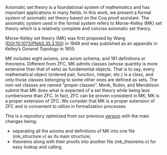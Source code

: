 Axiomatic set theory is a foundational system of mathematics and has important applications in many fields. 
In this work, we present a formal system of axiomatic set theory based on the Coq proof assistant. 
The axiomatic system used in the formal system refers to Morse-Kelley (MK) set theory which is a relatively complete and concise axiomatic set theory.

Morse-Kelley set theory (MK) was first proposed by Wang ([DOI:10.1073/PNAS.35.3.150](https://www.pnas.org/doi/abs/10.1073/pnas.35.3.150)) in 1949
and was published as an appendix in Kelley’s *General Topology* in 1955.

MK includes eight axioms, one axiom schema, and 181 definitions or theorems. 
Different from ZFC, MK admits classes (whose quantity is more extensive than that of sets) as fundamental objects. 
That is to say, every mathematical object (ordered pair, function, integer, etc.) is a class, 
and only those classes belonging to some other ones are defined as sets. 
The non-set classes are named “proper classes”.
Monk, Rubin, and Mendelson submit that MK does what is expected of a set theory while being less cumbersome than ZFC.
In fact, ZFC can be proven consistent in MK; MK is a proper extension of ZFC.
We consider that MK is a proper extension of ZFC and is convenient to utilize in formalization processes.

This is a repository optimized from our previous [version](https://github.com/styzystyzy/Axiomatic_Set_Theory/) with the main changes being:
- separating all the axioms and definitions of MK into one file (mk_structure.v) as its main structure;
- theorems along with their proofs into another file (mk_theorems.v) for easy lookup and calling.

